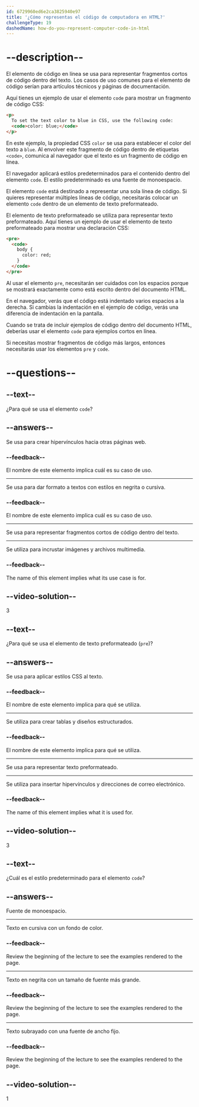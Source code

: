 ```yaml
---
id: 6729960ed6e2ca3825940e97
title: '¿Cómo representas el código de computadora en HTML?'
challengeType: 19
dashedName: how-do-you-represent-computer-code-in-html
---
```


# --description--

El elemento de código en línea se usa para representar fragmentos cortos de código dentro del texto. Los casos de uso comunes para el elemento de código serían para artículos técnicos y páginas de documentación.

Aquí tienes un ejemplo de usar el elemento `code` para mostrar un fragmento de código CSS:

```html
<p>
  To set the text color to blue in CSS, use the following code:
  <code>color: blue;</code>
</p>
```

En este ejemplo, la propiedad CSS `color` se usa para establecer el color del texto a `blue`. Al envolver este fragmento de código dentro de etiquetas `<code>`, comunica al navegador que el texto es un fragmento de código en línea.

El navegador aplicará estilos predeterminados para el contenido dentro del elemento `code`. El estilo predeterminado es una fuente de monoespacio.

El elemento `code` está destinado a representar una sola línea de código. Si quieres representar múltiples líneas de código, necesitarás colocar un elemento `code` dentro de un elemento de texto preformateado.

El elemento de texto preformateado se utiliza para representar texto preformateado. Aquí tienes un ejemplo de usar el elemento de texto preformateado para mostrar una declaración CSS:

```html
<pre>
  <code>
    body {
      color: red;
    }
  </code>
</pre>
```

Al usar el elemento `pre`, necesitarán ser cuidados con los espacios porque se mostrará exactamente como está escrito dentro del documento HTML.

En el navegador, verás que el código está indentado varios espacios a la derecha. Si cambias la indentación en el ejemplo de código, verás una diferencia de indentación en la pantalla.

Cuando se trata de incluir ejemplos de código dentro del documento HTML, deberías usar el elemento `code` para ejemplos cortos en línea.

Si necesitas mostrar fragmentos de código más largos, entonces necesitarás usar los elementos `pre` y `code`.

# --questions--

## --text--

¿Para qué se usa el elemento `code`?

## --answers--

Se usa para crear hipervínculos hacia otras páginas web.

### --feedback--

El nombre de este elemento implica cuál es su caso de uso.

---

Se usa para dar formato a textos con estilos en negrita o cursiva.

### --feedback--

El nombre de este elemento implica cuál es su caso de uso.

---

Se usa para representar fragmentos cortos de código dentro del texto.

---

Se utiliza para incrustar imágenes y archivos multimedia.

### --feedback--

The name of this element implies what its use case is for.

## --video-solution--

3

## --text--

¿Para qué se usa el elemento de texto preformateado (`pre`)?

## --answers--

Se usa para aplicar estilos CSS al texto.

### --feedback--

El nombre de este elemento implica para qué se utiliza.

---

Se utiliza para crear tablas y diseños estructurados.

### --feedback--

El nombre de este elemento implica para qué se utiliza.

---

Se usa para representar texto preformateado.

---

Se utiliza para insertar hipervínculos y direcciones de correo electrónico.

### --feedback--

The name of this element implies what it is used for.

## --video-solution--

3

## --text--

¿Cuál es el estilo predeterminado para el elemento `code`?

## --answers--

Fuente de monoespacio.

---

Texto en cursiva con un fondo de color.

### --feedback--

Review the beginning of the lecture to see the examples rendered to the page.

---

Texto en negrita con un tamaño de fuente más grande.

### --feedback--

Review the beginning of the lecture to see the examples rendered to the page.

---

Texto subrayado con una fuente de ancho fijo.

### --feedback--

Review the beginning of the lecture to see the examples rendered to the page.

## --video-solution--

1
